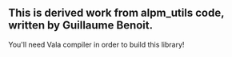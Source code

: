 ## This is derived work from alpm_utils code, written by Guillaume Benoit.

You'll need Vala compiler in order to build this library!
